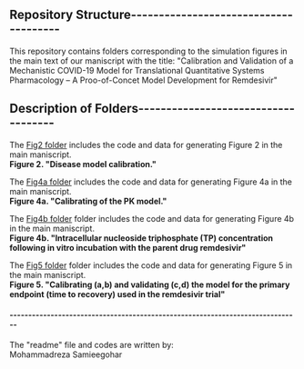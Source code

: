 ## Repository Structure--------------------------------------
This repository contains folders corresponding to the simulation figures in the main text of our maniscript with the title:
"Calibration and Validation of a Mechanistic COVID-19 Model for Translational Quantitative Systems Pharmacology – A Proo-of-Concet Model Development for Remdesivir"  


## Description of Folders------------------------------------

 The [Fig2 folder](https://github.com/FDA/Mechanistic-COVID-19-Model/tree/main/Fig2) includes the code and data for generating Figure 2  in the main maniscript.  
 <b>Figure 2. "Disease model calibration."</b>


 The [Fig4a folder](https://github.com/FDA/Mechanistic-COVID-19-Model/tree/main/Fig4a) includes the code and data for generating Figure 4a in the main maniscript.  
 <b>Figure 4a. "Calibrating of the PK model."</b>


 The [Fig4b folder](https://github.com/FDA/Mechanistic-COVID-19-Model/tree/main/Fig4b) folder includes the code and data for generating Figure 4b in the main maniscript.  
 <b>Figure 4b. "Intracellular nucleoside triphosphate (TP) concentration following in vitro incubation with the parent drug remdesivir"</b>
	

 The [Fig5 folder](https://github.com/FDA/Mechanistic-COVID-19-Model/tree/main/Fig5)  folder includes the code and data for generating Figure 5  in the main maniscript.  
 <b>Figure 5. "Calibrating (a,b) and validating (c,d) the model for the primary endpoint (time to recovery) used in the remdesivir trial"</b>
	
#### ------------------------------------------------------------------------------
The "readme" file and codes are written by:  
Mohammadreza Samieegohar 
